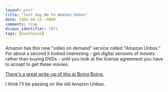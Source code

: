 ```yaml
---
layout: post
title: "Just Say No to Amazon Unbox"
date: 2006-09-15 -0800
comments: true
disqus_identifier: 1072
tags: [GeekSpeak]
---
```

Amazon has this new "video on demand" service called "Amazon Unbox." For
about a second it looked interesting - get digital versions of movies
rather than buying DVDs - until you look at the license agreement you
have to accept to get these movies.
 
 [There's a great write-up of this at Boing
Boing.](http://www.boingboing.net/2006/09/15/amazon_unbox_to_cust.html)
 
 I think I'll be passing on the old Amazon Unbox.
